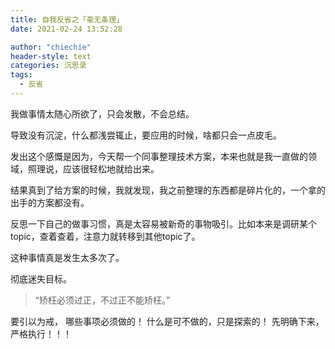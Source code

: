 ```yaml
---
title: 自我反省之「毫无条理」
date: 2021-02-24 13:52:28

author: "chiechie"
header-style: text
categories: 沉思录
tags:
  - 反省
---
```



我做事情太随心所欲了，只会发散，不会总结。

导致没有沉淀，什么都浅尝辄止，要应用的时候，啥都只会一点皮毛。

发出这个感慨是因为，今天帮一个同事整理技术方案，本来也就是我一直做的领域，照理说，应该很轻松地就给出来。

结果真到了给方案的时候，我就发现，我之前整理的东西都是碎片化的，一个拿的出手的方案都没有。

反思一下自己的做事习惯，真是太容易被新奇的事物吸引。比如本来是调研某个topic，查着查着，注意力就转移到其他topic了。

这种事情真是发生太多次了。

彻底迷失目标。

> “矫枉必须过正，不过正不能矫枉。”

要引以为戒，
哪些事项必须做的！
什么是可不做的，只是探索的！
先明确下来，严格执行！！！



